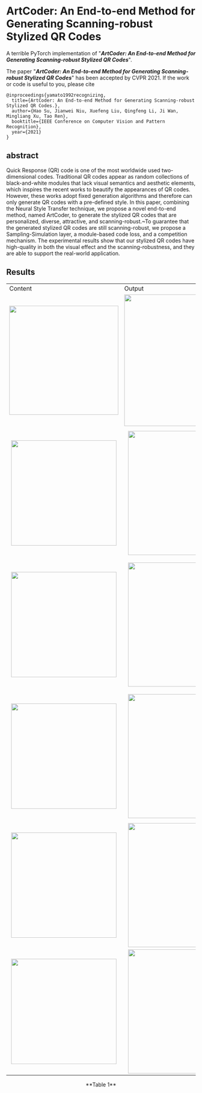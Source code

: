 # ArtCoder: An End-to-end Method for Generating Scanning-robust Stylized QR Codes
A terrible PyTorch implementation of "***ArtCoder: An End-to-end Method for Generating Scanning-robust Stylized QR Codes***".

The paper "***ArtCoder: An End-to-end Method for Generating Scanning-robust Stylized QR Codes***" has been accepted by CVPR 2021. If the work or code is useful to you, please cite
```
@inproceedings{yamato1992recognizing,
  title={ArtCoder: An End-to-end Method for Generating Scanning-robust Stylized QR Codes.},
  author={Hao Su, Jianwei Niu, Xuefeng Liu, Qingfeng Li, Ji Wan, Mingliang Xu, Tao Ren},
  booktitle={IEEE Conference on Computer Vision and Pattern Recognition},
  year={2021}
}
```

## abstract
Quick Response (QR) code is one of the most worldwide used two-dimensional codes. Traditional QR codes appear as random collections of black-and-white modules that lack visual semantics and aesthetic elements, which inspires the recent works to beautify the appearances of QR codes. However, these works adopt fixed generation algorithms and therefore can only generate QR codes with a pre-defined style. In this paper, combining the Neural Style Transfer technique, we propose a novel end-to-end method, named ArtCoder, to generate the stylized QR codes that are personalized, diverse, attractive, and scanning-robust.~To guarantee that the generated stylized QR codes are still scanning-robust, we propose a Sampling-Simulation layer, a module-based code loss, and a competition mechanism. The experimental results show that our stylized QR codes have high-quality in both the visual effect and the scanning-robustness, and they are able to support the real-world application.

## Results

<table>
 <tr>
   <td>Content</td><td>Output</td><td>Style</td>
 </tr>
 <tr height="350">
   <td><div align=center><img src="https://github.com/SwordHolderSH/ArtCoder/blob/main/content/boy.jpg" width="290" />      </td>
   <td><div align=center><img src="https://github.com/SwordHolderSH/ArtCoder/blob/main/demos/output_84.jpg" width="350" /></td>
   <td><div align=center><img src="https://github.com/SwordHolderSH/ArtCoder/blob/main/style/texture1.1.jpg" width="290" /></td>
 </tr>
  
<tr height="350">
   <td><div align=center><img src="https://github.com/SwordHolderSH/ArtCoder/blob/main/content/ca.jpg" width="280" />      </td>
   <td><div align=center><img src="https://github.com/SwordHolderSH/ArtCoder/blob/main/demos/output_182.jpg" width="330" /></td>
   <td><div align=center><img src="https://github.com/SwordHolderSH/ArtCoder/blob/main/style/redwave4.jpg" width="280" /></td>
 </tr>
  
<tr height="350">
   <td><div align=center><img src="https://github.com/SwordHolderSH/ArtCoder/blob/main/content/brad.jpg" width="280" />      </td>
   <td><div align=center><img src="https://github.com/SwordHolderSH/ArtCoder/blob/main/demos/output_66.jpg" width="330" /></td>
   <td><div align=center><img src="https://github.com/SwordHolderSH/ArtCoder/blob/main/style/texture1.1.jpg" width="280" /></td>
 </tr>
 
<tr height="350">
   <td><div align=center><img src="https://github.com/SwordHolderSH/ArtCoder/blob/main/content/man.jpg" width="280" />      </td>
   <td><div align=center><img src="https://github.com/SwordHolderSH/ArtCoder/blob/main/demos/output_68.jpg" width="330" /></td>
   <td><div align=center><img src="https://github.com/SwordHolderSH/ArtCoder/blob/main/style/texture1.1.jpg" width="280" /></td>
 </tr>
  
  <tr>
   <td><div align=center><img src="https://github.com/SwordHolderSH/ArtCoder/blob/main/style/texture1.1.jpg" width="280" /></td>
   <td><div align=center><img src="https://github.com/SwordHolderSH/ArtCoder/blob/main/content/boy.jpg" width="330" />      </td>
   <td><div align=center><img src="https://github.com/SwordHolderSH/ArtCoder/blob/main/demos/output_105.jpg" width="280" /></td>
 </tr>
 

 
 <tr>
   <td><div align=center><img src="https://github.com/SwordHolderSH/ArtCoder/blob/main/style/texture1.1.jpg" width="280" /></td>
   <td><div align=center><img src="https://github.com/SwordHolderSH/ArtCoder/blob/main/content/boy.jpg" width="330" />      </td>
   <td><div align=center><img src="https://github.com/SwordHolderSH/ArtCoder/blob/main/demos/output_84.jpg" width="280" /></td>
 </tr>
  
 
 </table>
  <p align="center"> **Table 1**</p>
